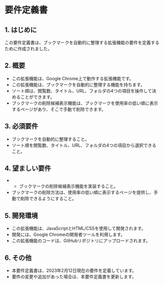 # 要件定義書

## 1. はじめに

この要件定義書は、ブックマークを自動的に整理する拡張機能の要件を定義するために作成されました。

## 2. 概要

- この拡張機能は、Google Chrome上で動作する拡張機能です。
- この拡張機能は、ブックマークを自動的に整理する機能を持ちます。
- ソート順は、閲覧数、タイトル、URL、フォルダの4つの項目を操作して決めることができます。
- ブックマークの削除候補表示機能は、ブックマークを使用率の低い順に表示するページがあり、そこで手動で削除できます。

## 3. 必須要件

- ブックマークを自動的に整理すること。
- ソート順を閲覧数、タイトル、URL、フォルダの4つの項目から選択できること。

## 4. 望ましい要件

- - ブックマークの削除候補表示機能を実装すること。
- ブックマークの削除方法は、使用率の低い順に表示するページを提供し、手動で削除できるようにすること。

## 5. 開発環境

- この拡張機能は、JavaScriptとHTML/CSSを使用して開発されます。
- 開発には、Google Chromeの開発者ツールを利用します。
- この拡張機能のコードは、GitHubリポジトリにアップロードされます。

## 6. その他

- 本要件定義書は、2023年2月12日現在の要件を定義しています。
- 要件の変更や追加があった場合は、本要件定義書を更新します。
